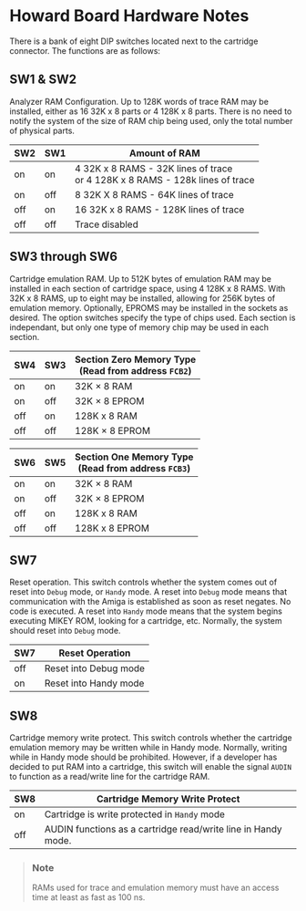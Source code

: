 # Howard Board Hardware Notes

There is a bank of eight DIP switches located next to the cartridge connector. The functions are as follows:

## SW1 & SW2

Analyzer RAM Configuration. Up to 128K words of trace RAM may be installed, either as 16 32K x 8 parts or 4 128K x 8 parts. There is no need to notify the system of the size of RAM chip being used, only the total number of physical parts.

|SW2|SW1|Amount of RAM|
|---|---|---|
|on|on|4 32K x 8 RAMS - 32K lines of trace <br/> or 4 128K x 8 RAMS - 128k lines of trace|
|on|off|8 32K X 8 RAMS - 64K lines of trace|
|off|on|16 32K x 8 RAMS - 128K lines of trace |
|off|off|Trace disabled|

## SW3 through SW6

Cartridge emulation RAM. Up to 512K bytes of emulation RAM may be installed in each section of cartridge space, using 4 128K x 8 RAMS. With 32K x 8 RAMS, up to eight may be installed, allowing for 256K bytes of emulation memory. Optionally, EPROMS may be installed in the sockets as desired. The option switches specify the type of chips used. Each section is independant, but only one type of memory chip may be used in each section.

|SW4|SW3|Section Zero Memory Type<br/> (Read from address `FCB2`)|
|---|---|---|
|on|on|32K × 8 RAM|
|on|off|32K × 8 EPROM|
|off|on|128K x 8 RAM|
|off|off|128K × 8 EPROM|

|SW6|SW5|Section One Memory Type<br/>(Read from address `FCB3`)|
|---|---|---|
|on|on|32K × 8 RAM|
|on|off|32K × 8 EPROM|
|off|on|128K x 8 RAM|
|off|off|128K x 8 EPROM|

## SW7

Reset operation. This switch controls whether the system comes out of reset into `Debug` mode, or `Handy` mode. A reset into `Debug` mode means that communication with the Amiga is established as soon as reset negates. No code is executed. A reset into `Handy` mode means that the system begins executing MIKEY ROM, looking for a cartridge, etc. Normally, the system should reset into `Debug` mode.

|SW7|Reset Operation|
|---|---|
|off|Reset into Debug mode|
|on|Reset into Handy mode|

## SW8

Cartridge memory write protect. This switch controls whether the cartridge emulation memory may be written while in Handy mode. Normally, writing while in Handy mode should be prohibited. However, if a developer has decided to put RAM into a cartridge, this switch will enable the signal `AUDIN` to function as a read/write line for the cartridge RAM.

|SW8|Cartridge Memory Write Protect|
|---|---|
|on|Cartridge is write protected in `Handy` mode|
|off|AUDIN functions as a cartridge read/write line in Handy mode.|

> ### Note
>
> RAMs used for trace and emulation memory must have an access time at least as fast as 100 ns.
